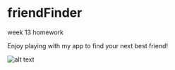 # friendFinder
week 13 homework

Enjoy playing with my app to find your next best friend!

![alt text](/images/friendFinder.png) 

